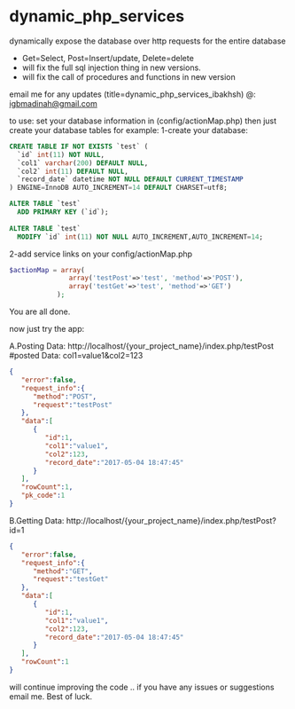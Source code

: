 # dynamic_php_services
dynamically expose the database over http requests for the entire database 
 * Get=Select, Post=Insert/update, Delete=delete
 * will fix the full sql injection thing in new versions.
 * will fix the call of procedures and functions in new version 
 
 email me for any updates (title=dynamic_php_services_ibakhsh) @: igbmadinah@gmail.com
 
 
 to use: set your database information in (config/actionMap.php)
 then just create your database tables for example: 
 1-create your database: 
```SQL
CREATE TABLE IF NOT EXISTS `test` (
  `id` int(11) NOT NULL,
  `col1` varchar(200) DEFAULT NULL,
  `col2` int(11) DEFAULT NULL,
  `record_date` datetime NOT NULL DEFAULT CURRENT_TIMESTAMP
) ENGINE=InnoDB AUTO_INCREMENT=14 DEFAULT CHARSET=utf8;

ALTER TABLE `test`
  ADD PRIMARY KEY (`id`);
  
ALTER TABLE `test`
  MODIFY `id` int(11) NOT NULL AUTO_INCREMENT,AUTO_INCREMENT=14;
```
2-add service links on your config/actionMap.php
```php
$actionMap = array(
               array('testPost'=>'test', 'method'=>'POST'),
               array('testGet'=>'test', 'method'=>'GET')
            );
```

You are all done. 

now just try the app: 

A.Posting Data:
http://localhost/{your_project_name}/index.php/testPost
#posted Data: col1=value1&col2=123
```JSON
{
   "error":false,
   "request_info":{
      "method":"POST",
      "request":"testPost"
   },
   "data":[
      {
         "id":1,
         "col1":"value1",
         "col2":123,
         "record_date":"2017-05-04 18:47:45"
      }
   ],
   "rowCount":1,
   "pk_code":1
}
```

B.Getting Data: 
http://localhost/{your_project_name}/index.php/testPost?id=1
```JSON
{
   "error":false,
   "request_info":{
      "method":"GET",
      "request":"testGet"
   },
   "data":[
      {
         "id":1,
         "col1":"value1",
         "col2":123,
         "record_date":"2017-05-04 18:47:45"
      }
   ],
   "rowCount":1
}
```

will continue improving the code .. if you have any issues or suggestions email me. 
Best of luck. 

